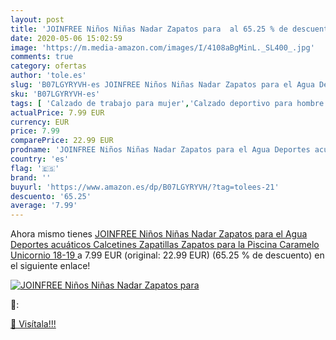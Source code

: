 ```yaml
---
layout: post
title: 'JOINFREE Niños Niñas Nadar Zapatos para  al 65.25 % de descuento'
date: 2020-05-06 15:02:59
image: 'https://m.media-amazon.com/images/I/4108aBgMinL._SL400_.jpg'
comments: true
category: ofertas
author: 'tole.es'
slug: 'B07LGYRYVH-es JOINFREE Niños Niñas Nadar Zapatos para el Agua Deportes...'
sku: 'B07LGYRYVH-es'
tags: [ 'Calzado de trabajo para mujer','Calzado deportivo para hombre','Calzado sanitario y de hostelería para mujer','Chanclas y sandalias de piscina para hombre','Sandalias y chanclas para niña','Zapatillas y calzado deportivo para hombre','Zapatos','Zapatos para hombre','Zapatos para mujer','Zapatos para niñas pequeñas','Zapatos y complementos','Zuecos sanitarios y de hostelería para mujer','Zuecos y mules para hombre','zapatos', ]
actualPrice: 7.99 EUR
currency: EUR
price: 7.99
comparePrice: 22.99 EUR
prodname: 'JOINFREE Niños Niñas Nadar Zapatos para el Agua Deportes acuáticos Calcetines Zapatillas Zapatos para la Piscina  Caramelo Unicornio 18-19 '
country: 'es'
flag: '🇪🇸'
brand: ''
buyurl: 'https://www.amazon.es/dp/B07LGYRYVH/?tag=tolees-21'
descuento: '65.25'
average: '7.99'
---
```


Ahora mismo tienes [JOINFREE Niños Niñas Nadar Zapatos para el Agua Deportes acuáticos Calcetines Zapatillas Zapatos para la Piscina  Caramelo Unicornio 18-19 ](https://www.amazon.es/dp/B07LGYRYVH/?tag=tolees-21) a 7.99 EUR (original: 22.99 EUR) (65.25 %  de descuento) en el siguiente enlace!

[![JOINFREE Niños Niñas Nadar Zapatos para ](https://m.media-amazon.com/images/I/4108aBgMinL._SL400_.jpg)](https://www.amazon.es/dp/B07LGYRYVH/?tag=tolees-21)

🔎:


[🛒 Visítala!!!](https://www.amazon.es/dp/B07LGYRYVH/?tag=tolees-21)
